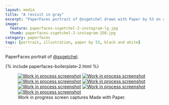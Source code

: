```yaml
---
layout: media
title: "A revisit in gray"
excerpt: "PaperFaces portrait of @ssgetchel drawn with Paper by 53 on an iPad."
image: 
  feature: paperfaces-ssgetchel-2-instagram-lg.jpg
  thumb: paperfaces-ssgetchel-2-instagram-150.jpg
category: paperfaces
tags: [portrait, illustration, paper by 53, black and white]
---
```


PaperFaces portrait of [@ssgetchel](http://twitter.com/ssgetchel).

{% include paperfaces-boilerplate-2.html %}

<figure class="third">
	<a href="{{ site.url }}/images/paperfaces-ssgetchel-2-process-1-lg.jpg"><img src="{{ site.url }}/images/paperfaces-ssgetchel-2-process-1-600.jpg" alt="Work in process screenshot"></a>
	<a href="{{ site.url }}/images/paperfaces-ssgetchel-2-process-2-lg.jpg"><img src="{{ site.url }}/images/paperfaces-ssgetchel-2-process-2-600.jpg" alt="Work in process screenshot"></a>
	<a href="{{ site.url }}/images/paperfaces-ssgetchel-2-process-3-lg.jpg"><img src="{{ site.url }}/images/paperfaces-ssgetchel-2-process-3-600.jpg" alt="Work in process screenshot"></a>
	<a href="{{ site.url }}/images/paperfaces-ssgetchel-2-process-4-lg.jpg"><img src="{{ site.url }}/images/paperfaces-ssgetchel-2-process-4-600.jpg" alt="Work in process screenshot"></a>
	<a href="{{ site.url }}/images/paperfaces-ssgetchel-2-process-5-lg.jpg"><img src="{{ site.url }}/images/paperfaces-ssgetchel-2-process-5-600.jpg" alt="Work in process screenshot"></a>
	<a href="{{ site.url }}/images/paperfaces-ssgetchel-2-process-6-lg.jpg"><img src="{{ site.url }}/images/paperfaces-ssgetchel-2-process-6-600.jpg" alt="Work in process screenshot"></a>
	<a href="{{ site.url }}/images/paperfaces-ssgetchel-2-process-7-lg.jpg"><img src="{{ site.url }}/images/paperfaces-ssgetchel-2-process-7-600.jpg" alt="Work in process screenshot"></a>
	<figcaption>Work in progress screen captures Made with Paper.</figcaption>
</figure>